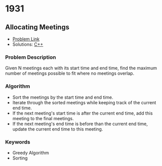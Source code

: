 # 1931
## Allocating Meetings

- [Problem Link](https://www.acmicpc.net/problem/1931)
- Solutions: [C++](./1931.cpp)

### Problem Description
Given N meetings each with its start time and end time, find the maximum number of meetings possible to fit where no meetings overlap.

### Algorithm
- Sort the meetings by the start time and end time.
- Iterate through the sorted meetings while keeping track of the current end time.
- If the next meeting's start time is after the current end time, add this meeting to the final meetings.
- If the next meeting's end time is before than the current end time, update the current end time to this meeting.

### Keywords
- Greedy Algorithm
- Sorting

